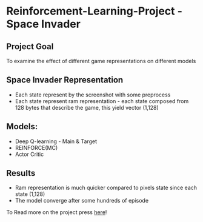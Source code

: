 # Reinforcement-Learning-Project - Space Invader

## Project Goal
To examine the effect of different game representations on different models

## Space  Invader Representation
 - Each state represent by the screenshot with some preprocess
 - Each state represent ram representation - each state composed from 128 bytes that describe the game, this yield vector (1,128)

## Models:
 - Deep Q-learning - Main & Target
 - REINFORCE(MC)
 - Actor Critic

## Results
 - Ram representation is much quicker compared to pixels state since each state (1,128)
 - The model converge after some hundreds of episode
   
To Read more on the project press [here](https://docs.google.com/presentation/d/10AqDZIxma_S2JroKJRLLqhP9dijU-_V-Q8RoQvU_Eus/edit#slide=id.g12ef171e761_0_5)! 
